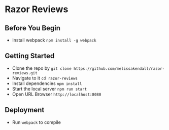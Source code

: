 # Razor Reviews

## Before You Begin

* Install webpack `npm install -g webpack`

## Getting Started

* Clone the repo by `git clone https://github.com/melissakendall/razor-reviews.git`
* Navigate to it `cd razor-reviews`
* Install dependencies `npm install`
* Start the local server `npm run start`
* Open URL Browser `http://localhost:8080`

## Deployment

* Run `webpack` to compile